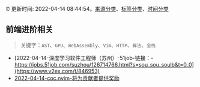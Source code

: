 :alarm_clock: 更新时间: 2022-04-14 08:44:54。[来源分类](../README.md)、[标签分类](../TAGS.md)、[时间分类](../TIMELINE.md)

## 前端进阶相关


> 关键字：`AST`、`GPU`、`WebAssembly`、`Vim`、`HTTP`、`算法`、`全栈`



- [2022-04-14-深度学习软件工程师（苏州）-51job-链接：-https://jobs.51job.com/suzhou/126714766.html?s=sou_sou_soulb&t=0_0](https://www.v2ex.com/t/846953) 
- [2022-04-14-coc.nvim-将为贡献者提供奖励](https://www.v2ex.com/t/846936) 